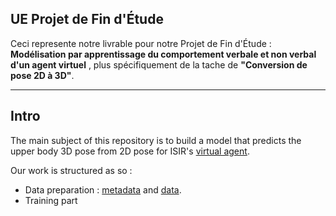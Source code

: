 ## UE Projet de Fin d'Étude

Ceci represente notre livrable pour notre Projet de Fin d'Étude : __Modélisation par apprentissage du comportement verbale et non verbal d'un agent virtuel__ , plus spécifiquement de la tache  de __"Conversion de pose 2D à 3D"__.

---
## Intro
The main subject of this repository is to build a model that predicts the upper body 3D pose from 2D pose for ISIR's  [virtual agent](https://github.com/isir/greta).

Our work is structured as so :
- Data preparation : [metadata](metadata/README.md) and [data](data/README.md). 
- Training part
